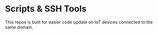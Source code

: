 # Scripts & SSH Tools
This repos is built for easier code update on IoT devices connected to the same domain. 
